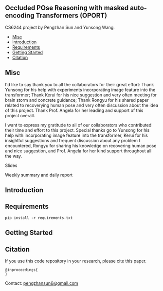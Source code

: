 ## Occluded POse Reasoning with masked auto-encoding Transformers (OPORT)

CS6244 project by Pengzhan Sun and Yunsong Wang. 

- [Misc](#misc)
- [Introduction](#introduction)
- [Requirements](#requirements)
- [Getting Started](#getting-started)
- [Citation](#citation)

## Misc

I'd like to say thank you to all the collaborators for their great effort:
Thank Yunsong for his help with experiments incorporating image feature into the transformer;
Thank Kerui for his nice suggestion and very often meeting for brain storm and concrete guidance;
Thank Rongyu for his shared paper related to recoverying human pose and very often discussion about the idea of this project.
Thank Prof. Angela for her leading and support of this project overall.

I want to express my gratitude to all of our collaborators who contributed their time and effort to this project. Special thanks go to Yunsong for his help with incorporating image feature into the transformer, Kerui for his insightful suggestions and frequent discussion about any problem I encountered, Rongyu for sharing his knowledge on recovering human pose and nice suggestion, and Prof. Angela for her kind support throughout all the way.

Slides

Weekly summary and daily report


## Introduction


## Requirements
```
pip install -r requirements.txt
```

## Getting Started


## Citation
If you use this code repository in your research, please cite this paper.

```
@inproceedings{
}
```

Contact: pengzhansun6@gmail.com
